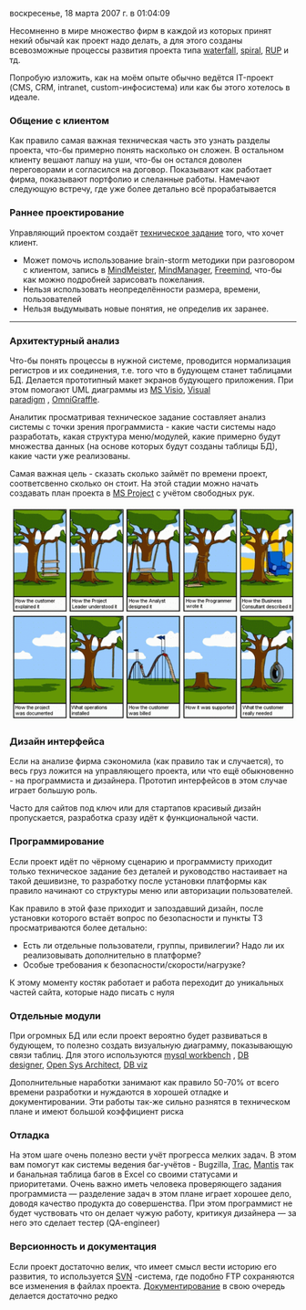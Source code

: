 воскресенье, 18 марта 2007 г. в 01:04:09

Несомненно в мире множество фирм в каждой из которых принят некий обычай как проект надо делать, а для этого созданы всевозможные процессы развития проекта типа [waterfall](http://en.wikipedia.org/wiki/Waterfall_model), [spiral](http://en.wikipedia.org/wiki/Spiral_model), [RUP](http://en.wikipedia.org/wiki/Unified_Process) и тд.

Попробую изложить, как на моём опыте обычно ведётся IT-проект (CMS, CRM, intranet, custom-инфосистема) или как бы этого хотелось в идеале.

### Общение с клиентом

Как правило самая важная техническая часть это узнать разделы проекта, что-бы примерно понять насколько он сложен. В остальном клиенту вешают лапшу на уши, что-бы он остался доволен переговорами и согласился на договор. Показывают как работает фирма, показывают портфолио и слеланные работы. Намечают следующую встречу, где уже более детально всё прорабатывается

### Раннее проектирование

Управляющий проектом создаёт [техническое задание](http://www.antula.ru/tz-examples_1.htm) того, что хочет клиент. 

- Может помочь использование brain-storm методики при разговором с клиентом, запись в [MindMeister](http://www.mindmeister.com/), [MindManager](http://www.mindjet.com/eu/), [Freemind](http://v-kostin.blogspot.com/2007/10/mind-maps-freemind.html), что-бы как можно подробней зарисовать пожелания.
- Нельзя использовать неопределённости размера, времени, пользователей
- Нельзя выдумывать новые понятия, не определив их заранее.

---

### Архитектурный анализ

Что-бы понять процессы в нужной системе, проводится нормализация регистров и их соединения, т.е. того что в будующем станет таблицами БД. Делается прототипный макет экранов будующего приложения. При этом помогают UML диаграммы из [MS Visio](http://en.wikipedia.org/wiki/Microsoft_Visio), [Visual paradigm](http://www.visual-paradigm.com/download/) , [OmniGraffle](http://www.omnigroup.com/applications/omnigraffle/).

Аналитик просматривая техническое задание составляет анализ системы с точки зрения программиста - какие части системы надо разработать, какая структура меню/модулей, какие примерно будут множества данных (на основе которых будут созданы таблицы БД), какие части уже реализованы.

Самая важная цель - сказать сколько займёт по времени проект, соответсвенно сколько он стоит. На этой стадии можно начать создавать план проекта в [MS Project](https://kurapov.ee/article/plan_microsoft_project/) с учётом свободных рук.


![](img/software_engineering_explained.gif)


### Дизайн интерфейса

Если на анализе фирма сэкономила (как правило так и случается), то весь груз ложится на управляющего проекта, или что ещё обыкновенно - на программиста и дизайнера. Прототип интерфейсов в этом случае играет большую роль.

Часто для сайтов под ключ или для стартапов красивый дизайн пропускается, разработка сразу идёт к функциональной части.

### Программирование

Если проект идёт по чёрному сценарию и программисту приходит только техническое задание без деталей и руководство настаивает на такой дешивизне, то разработку после установки платформы как правило начинают со структуры меню или авторизации пользователей.

Как правило в этой фазе приходит и запоздавший дизайн, после установки которого встаёт вопрос по безопасности и пункты ТЗ просматриваются более детально:

- Есть ли отдельные пользователи, группы, привилегии? Надо ли их реализовывать дополнительно в платформе?
- Особые требования к безопасности/скорости/нагрузке?

К этому моменту костяк работает и работа переходит до уникальных частей сайта, которые надо писать с нуля

### Отдельные модули  

При огромных БД или если проект вероятно будет развиваться в будующем, то полезно создать визуальную диаграмму, показывающую связи таблиц. Для этого используются [mysql workbench](http://dev.mysql.com/downloads/gui-tools/) , [DB designer](http://fabforce.net/dbdesigner4/), [Open Sys Architect](http://www.codebydesign.com/SystemArchitect/downloads/), [DB viz](http://dbvis.org/products/dbvis/)

Дополнительные наработки занимают как правило 50-70% от всего времени разработки и нуждаются в хорошей отладке и документировании. Эти работы так-же сильно разнятся в техническом плане и имеют большой коэффициент риска

### Отладка

На этом шаге очень полезно вести учёт прогресса мелких задач. В этом вам помогут как системы ведения баг-учётов - Bugzilla, [Trac](http://trac.edgewall.org/), [Mantis](http://www.mantisbt.org/) так и банальная таблица багов в Excel со своими статусами и приоритетами. Очень важно иметь человека проверяющего задания программиста — разделение задач в этом плане играет хорошее дело, доводя качество продукта до совершенства. При этом программист не будет чуствовать что он делает чужую работу, критикуя дизайнера — за него это сделает тестер (QA-engineer)

### Версионность и документация

Если проект достаточно велик, что имеет смысл вести историю его развития, то используется [SVN](http://en.wikipedia.org/wiki/Subversion_(software)) -система, где подобно FTP сохраняются все изменения в файлах проекта. [Документирование](https://kurapov.ee/article/project_documentation/) в свою очередь делается достаточно редко